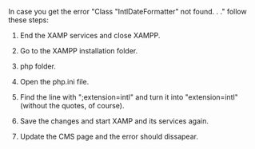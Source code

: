 In case you get the error "Class "IntlDateFormatter" not found. . ." follow these steps:

1) End the XAMP services and close XAMPP.

2) Go to the XAMPP installation folder.

3) php folder.

4) Open the php.ini file.

5) Find the line with ";extension=intl" and turn it into "extension=intl" (without the quotes, of course).

6) Save the changes and start XAMP and its services again.

7) Update the CMS page and the error should dissapear.
